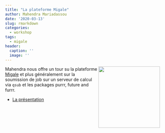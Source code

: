 ```yaml
---
title: "La plateforme Migale"
author: Mahendra Mariadassou
date: '2020-03-13'
slug: rmarkdown
categories:
  - workshop
tags: 
  - migale
header:
  caption: ''
  image: ''
---
```


<img src="img/headers/migale.png" align="right" width="200"/>

Mahendra nous offre un tour su la plateforme [Migale](https://migale.inra.fr/) et plus généralement sur la soumission de job sur un serveur de calcul via `qsub`  et les packages purrr, future and furrr.

- [La présentation](../../post/migale/2003-Rmigale.html)
